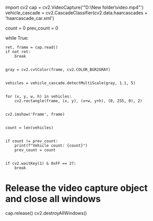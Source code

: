 import cv2
cap = cv2.VideoCapture('"D:\New folder\video.mp4"')
vehicle_cascade = cv2.CascadeClassifier(cv2.data.haarcascades + 'haarcascade_car.xml')


count = 0
prev_count = 0

while True:
    
    ret, frame = cap.read()
    if not ret:
        break
    
    
    gray = cv2.cvtColor(frame, cv2.COLOR_BGR2GRAY)
    
   
    vehicles = vehicle_cascade.detectMultiScale(gray, 1.1, 5)
    
    
    for (x, y, w, h) in vehicles:
        cv2.rectangle(frame, (x, y), (x+w, y+h), (0, 255, 0), 2)
    
    
    cv2.imshow('Frame', frame)
    
    
    count = len(vehicles)
    
   
    if count != prev_count:
        print(f"Vehicle count: {count}")
        prev_count = count
    
   
    if cv2.waitKey(1) & 0xFF == 27:
        break

# Release the video capture object and close all windows
cap.release()
cv2.destroyAllWindows()

